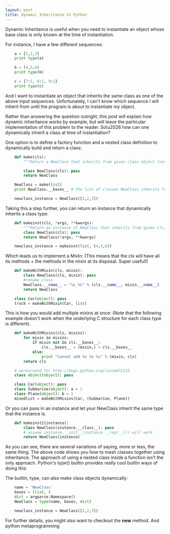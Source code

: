 ```yaml
---
layout: post
title: Dynamic Inheritance In Python
---
```


Dynamic Inheritance is useful when you need to instantiate an object whose base class is only known at the time of instantiation.

For instance, I have a few different sequences:

~~~ python
    a = [1,2,3]
    print type(a)

    b = (4,5,6)
    print type(b)

    c = {7:1, 8:1, 9:1}
    print type(c)
~~~

And I want to instantiate an object that inherits the same class as one of the above input sequences.  Unfortunately, I can't know which sequence I will inherit from until the program is about to instantiate my object.

Rather than answering the question outright, this post will explain how dynamic inheritance works by example, but will leave the particular implementation of this problem to the reader.  So\u2026 how can one dynamically inherit a class at time of instantiation?

One option is to define a factory function and a nested class definition to dynamically build and return a class:


~~~ python
    def make(cls):
        """Return a NewClass that inherits from given class object (not an instance of a class)"""

        class NewClass(cls): pass
        return NewClass

    NewClass = make(list)
    print NewClass.__bases__ # the list of classes NewClass inherits from

    newclass_instance = NewClass([1,2,3])
~~~


Taking this a step further, you can return an instance that dynamically inherits a class type:

~~~ python
    def makeinst(cls, *args, **kwargs):
        """Return an instance of NewClass that inherits from given cls, initialized with given params"""
        class NewClass(cls): pass
        return NewClass(*args, **kwargs)

    newclass_instance = makeinst(list, (4,5,6))
~~~

Which leads us to implement a MixIn: (This means that the cls will have all its methods + the methods in the mixin at its disposal. Super useful!)

~~~ python
    def makeWithMixin(cls, mixin):
        class NewClass(cls, mixin): pass
        #rename class
        NewClass.__name__ = "%s_%s" % (cls.__name__, mixin.__name__)
        return NewClass

    class Car(object): pass
    truck = makeWithMixin(Car, list)
~~~

This is how you would add multiple mixins at once: (Note that the following example doesn't work when the underlying C structure for each class type is different).

~~~ python
    def makeWithMixins(cls, mixins):
        for mixin in mixins:
            if mixin not in cls.__bases__:
                cls.__bases__ = (mixin,) + cls.__bases__
            else:
                print "Cannot add %s to %s" % (mixin, cls)
        return cls

    # workaround for http://bugs.python.org/issue672115
    class object(object): pass

    class Car(object): pass
    class Submarine(object): a = 1
    class Plane(object): b = 1
    mixedlist = makeWithMixins(Car, (Submarine, Plane))
~~~

Or you can pass in an instance and let your NewClass inherit the same type that the instance is.

~~~ python
    def makeinst2(instance):
        class NewClass(instance.__class__): pass
        # assume instance.__init__(instance.__repr__()) will work
        return NewClass(instance)
~~~

As you can see, there are several variations of saying, more or less, the same thing.  The above code shows you how to mash classes together using inheritance.  The approach of using a nested class inside a function isn't the only approach.  Python's type() builtin provides really cool builtin ways of doing this:

The builtin, type, can also make class objects dynamically:

~~~ python
    name = 'NewClass'
    bases = (list, )
    dict = argparse.Namespace()
    NewClass = type(name, bases, dict)

    newclass_instance = NewClass([1,2,3])
~~~

For further details, you might also want to checkout the __new__ method.  And python metaprogramming
